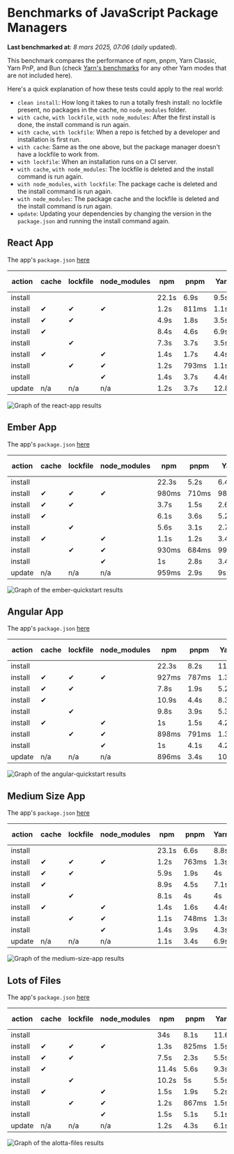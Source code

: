 # Benchmarks of JavaScript Package Managers

**Last benchmarked at**: _8 mars 2025, 07:06_ (_daily_ updated).

This benchmark compares the performance of npm, pnpm, Yarn Classic, Yarn PnP, and Bun (check [Yarn's benchmarks](https://yarnpkg.com/benchmarks) for any other Yarn modes that are not included here).

Here's a quick explanation of how these tests could apply to the real world:

- `clean install`: How long it takes to run a totally fresh install: no lockfile present, no packages in the cache, no `node_modules` folder.
- `with cache`, `with lockfile`, `with node_modules`: After the first install is done, the install command is run again.
- `with cache`, `with lockfile`: When a repo is fetched by a developer and installation is first run.
- `with cache`: Same as the one above, but the package manager doesn't have a lockfile to work from.
- `with lockfile`: When an installation runs on a CI server.
- `with cache`, `with node_modules`: The lockfile is deleted and the install command is run again.
- `with node_modules`, `with lockfile`: The package cache is deleted and the install command is run again.
- `with node_modules`: The package cache and the lockfile is deleted and the install command is run again.
- `update`: Updating your dependencies by changing the version in the `package.json` and running the install command again.

## React App

The app's `package.json` [here](./fixtures/react-app/package.json)

| action  | cache | lockfile | node_modules| npm | pnpm | Yarn | Yarn PnP | Bun |
| ---     | ---   | ---      | ---         | --- | ---  | ---  | ---      | --- |
| install |       |          |             | 22.1s | 6.9s | 9.5s | 4.4s | 1.5s |
| install | ✔     | ✔        | ✔           | 1.2s | 811ms | 1.1s | n/a | 36ms |
| install | ✔     | ✔        |             | 4.9s | 1.8s | 3.5s | 967ms | 438ms |
| install | ✔     |          |             | 8.4s | 4.6s | 6.9s | 4.1s | 429ms |
| install |       | ✔        |             | 7.3s | 3.7s | 3.5s | 957ms | 423ms |
| install | ✔     |          | ✔           | 1.4s | 1.7s | 4.4s | n/a | 35ms |
| install |       | ✔        | ✔           | 1.2s | 793ms | 1.1s | n/a | 33ms |
| install |       |          | ✔           | 1.4s | 3.7s | 4.4s | n/a | 32ms |
| update  | n/a | n/a | n/a | 1.2s | 3.7s | 12.8s | 6.2s | 36ms |

<img alt="Graph of the react-app results" src="results/img/react-app.svg" />

## Ember App

The app's `package.json` [here](./fixtures/ember-quickstart/package.json)

| action  | cache | lockfile | node_modules| npm | pnpm | Yarn | Yarn PnP | Bun |
| ---     | ---   | ---      | ---         | --- | ---  | ---  | ---      | --- |
| install |       |          |             | 22.3s | 5.2s | 6.4s | 3.6s | 973ms |
| install | ✔     | ✔        | ✔           | 980ms | 710ms | 981ms | n/a | 28ms |
| install | ✔     | ✔        |             | 3.7s | 1.5s | 2.6s | 852ms | 352ms |
| install | ✔     |          |             | 6.1s | 3.6s | 5.2s | 3.2s | 336ms |
| install |       | ✔        |             | 5.6s | 3.1s | 2.7s | 852ms | 335ms |
| install | ✔     |          | ✔           | 1.1s | 1.2s | 3.4s | n/a | 28ms |
| install |       | ✔        | ✔           | 930ms | 684ms | 996ms | n/a | 25ms |
| install |       |          | ✔           | 1s | 2.8s | 3.4s | n/a | 25ms |
| update  | n/a | n/a | n/a | 959ms | 2.9s | 9s | 4.6s | 28ms |

<img alt="Graph of the ember-quickstart results" src="results/img/ember-quickstart.svg" />

## Angular App

The app's `package.json` [here](./fixtures/angular-quickstart/package.json)

| action  | cache | lockfile | node_modules| npm | pnpm | Yarn | Yarn PnP | Bun |
| ---     | ---   | ---      | ---         | --- | ---  | ---  | ---      | --- |
| install |       |          |             | 22.3s | 8.2s | 11.9s | 4.5s | 1.7s |
| install | ✔     | ✔        | ✔           | 927ms | 787ms | 1.3s | n/a | 30ms |
| install | ✔     | ✔        |             | 7.8s | 1.9s | 5.2s | 1.2s | 870ms |
| install | ✔     |          |             | 10.9s | 4.4s | 8.3s | 4s | 836ms |
| install |       | ✔        |             | 9.8s | 3.9s | 5.3s | 1.2s | 825ms |
| install | ✔     |          | ✔           | 1s | 1.5s | 4.2s | n/a | 29ms |
| install |       | ✔        | ✔           | 898ms | 791ms | 1.3s | n/a | 27ms |
| install |       |          | ✔           | 1s | 4.1s | 4.2s | n/a | 26ms |
| update  | n/a | n/a | n/a | 896ms | 3.4s | 10.4s | 4.2s | 34ms |

<img alt="Graph of the angular-quickstart results" src="results/img/angular-quickstart.svg" />

## Medium Size App

The app's `package.json` [here](./fixtures/medium-size-app/package.json)

| action  | cache | lockfile | node_modules| npm | pnpm | Yarn | Yarn PnP | Bun |
| ---     | ---   | ---      | ---         | --- | ---  | ---  | ---      | --- |
| install |       |          |             | 23.1s | 6.6s | 8.8s | 4.6s | 1.3s |
| install | ✔     | ✔        | ✔           | 1.2s | 763ms | 1.3s | n/a | 33ms |
| install | ✔     | ✔        |             | 5.9s | 1.9s | 4s | 1.1s | 478ms |
| install | ✔     |          |             | 8.9s | 4.5s | 7.1s | 4.1s | 464ms |
| install |       | ✔        |             | 8.1s | 4s | 4s | 1.1s | 457ms |
| install | ✔     |          | ✔           | 1.4s | 1.6s | 4.4s | n/a | 32ms |
| install |       | ✔        | ✔           | 1.1s | 748ms | 1.3s | n/a | 29ms |
| install |       |          | ✔           | 1.4s | 3.9s | 4.3s | n/a | 30ms |
| update  | n/a | n/a | n/a | 1.1s | 3.4s | 6.9s | 4.2s | 40ms |

<img alt="Graph of the medium-size-app results" src="results/img/medium-size-app.svg" />

## Lots of Files

The app's `package.json` [here](./fixtures/alotta-files/package.json)

| action  | cache | lockfile | node_modules| npm | pnpm | Yarn | Yarn PnP | Bun |
| ---     | ---   | ---      | ---         | --- | ---  | ---  | ---      | --- |
| install |       |          |             | 34s | 8.1s | 11.6s | 5.4s | 1.7s |
| install | ✔     | ✔        | ✔           | 1.3s | 825ms | 1.5s | n/a | 41ms |
| install | ✔     | ✔        |             | 7.5s | 2.3s | 5.5s | 1.3s | 724ms |
| install | ✔     |          |             | 11.4s | 5.6s | 9.3s | 4.9s | 718ms |
| install |       | ✔        |             | 10.2s | 5s | 5.5s | 1.3s | 712ms |
| install | ✔     |          | ✔           | 1.5s | 1.9s | 5.2s | n/a | 40ms |
| install |       | ✔        | ✔           | 1.2s | 867ms | 1.5s | n/a | 37ms |
| install |       |          | ✔           | 1.5s | 5.1s | 5.1s | n/a | 37ms |
| update  | n/a | n/a | n/a | 1.2s | 4.3s | 6.1s | 5s | 96ms |

<img alt="Graph of the alotta-files results" src="results/img/alotta-files.svg" />